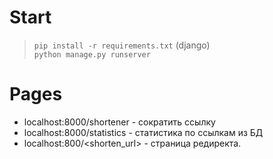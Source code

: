 # Start  
> ```pip install -r requirements.txt``` (django)   
> ```python manage.py runserver```  

# Pages  
* localhost:8000/shortener - сократить ссылку  
* localhost:8000/statistics - статистика по ссылкам из БД  
* localhost:800/<shorten_url> - страница редиректа. 
